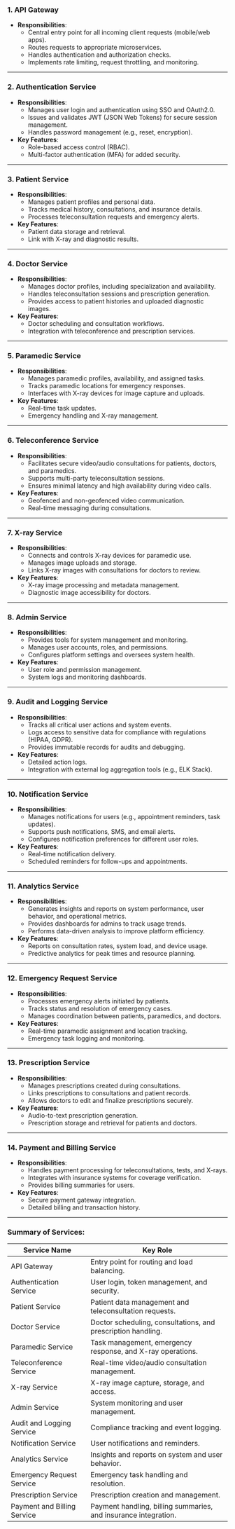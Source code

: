 
### **1. API Gateway**

- **Responsibilities**:
    - Central entry point for all incoming client requests (mobile/web apps).
    - Routes requests to appropriate microservices.
    - Handles authentication and authorization checks.
    - Implements rate limiting, request throttling, and monitoring.

---

### **2. Authentication Service**

- **Responsibilities**:
    - Manages user login and authentication using SSO and OAuth2.0.
    - Issues and validates JWT (JSON Web Tokens) for secure session management.
    - Handles password management (e.g., reset, encryption).
- **Key Features**:
    - Role-based access control (RBAC).
    - Multi-factor authentication (MFA) for added security.

---

### **3. Patient Service**

- **Responsibilities**:
    - Manages patient profiles and personal data.
    - Tracks medical history, consultations, and insurance details.
    - Processes teleconsultation requests and emergency alerts.
- **Key Features**:
    - Patient data storage and retrieval.
    - Link with X-ray and diagnostic results.

---

### **4. Doctor Service**

- **Responsibilities**:
    - Manages doctor profiles, including specialization and availability.
    - Handles teleconsultation sessions and prescription generation.
    - Provides access to patient histories and uploaded diagnostic images.
- **Key Features**:
    - Doctor scheduling and consultation workflows.
    - Integration with teleconference and prescription services.

---

### **5. Paramedic Service**

- **Responsibilities**:
    - Manages paramedic profiles, availability, and assigned tasks.
    - Tracks paramedic locations for emergency responses.
    - Interfaces with X-ray devices for image capture and uploads.
- **Key Features**:
    - Real-time task updates.
    - Emergency handling and X-ray management.

---

### **6. Teleconference Service**

- **Responsibilities**:
    - Facilitates secure video/audio consultations for patients, doctors, and paramedics.
    - Supports multi-party teleconsultation sessions.
    - Ensures minimal latency and high availability during video calls.
- **Key Features**:
    - Geofenced and non-geofenced video communication.
    - Real-time messaging during consultations.

---

### **7. X-ray Service**

- **Responsibilities**:
    - Connects and controls X-ray devices for paramedic use.
    - Manages image uploads and storage.
    - Links X-ray images with consultations for doctors to review.
- **Key Features**:
    - X-ray image processing and metadata management.
    - Diagnostic image accessibility for doctors.

---

### **8. Admin Service**

- **Responsibilities**:
    - Provides tools for system management and monitoring.
    - Manages user accounts, roles, and permissions.
    - Configures platform settings and oversees system health.
- **Key Features**:
    - User role and permission management.
    - System logs and monitoring dashboards.

---

### **9. Audit and Logging Service**

- **Responsibilities**:
    - Tracks all critical user actions and system events.
    - Logs access to sensitive data for compliance with regulations (HIPAA, GDPR).
    - Provides immutable records for audits and debugging.
- **Key Features**:
    - Detailed action logs.
    - Integration with external log aggregation tools (e.g., ELK Stack).

---

### **10. Notification Service**

- **Responsibilities**:
    - Manages notifications for users (e.g., appointment reminders, task updates).
    - Supports push notifications, SMS, and email alerts.
    - Configures notification preferences for different user roles.
- **Key Features**:
    - Real-time notification delivery.
    - Scheduled reminders for follow-ups and appointments.

---

### **11. Analytics Service**

- **Responsibilities**:
    - Generates insights and reports on system performance, user behavior, and operational metrics.
    - Provides dashboards for admins to track usage trends.
    - Performs data-driven analysis to improve platform efficiency.
- **Key Features**:
    - Reports on consultation rates, system load, and device usage.
    - Predictive analytics for peak times and resource planning.

---

### **12. Emergency Request Service**

- **Responsibilities**:
    - Processes emergency alerts initiated by patients.
    - Tracks status and resolution of emergency cases.
    - Manages coordination between patients, paramedics, and doctors.
- **Key Features**:
    - Real-time paramedic assignment and location tracking.
    - Emergency task logging and monitoring.

---

### **13. Prescription Service**

- **Responsibilities**:
    - Manages prescriptions created during consultations.
    - Links prescriptions to consultations and patient records.
    - Allows doctors to edit and finalize prescriptions securely.
- **Key Features**:
    - Audio-to-text prescription generation.
    - Prescription storage and retrieval for patients and doctors.

---

### **14. Payment and Billing Service**

- **Responsibilities**:
    - Handles payment processing for teleconsultations, tests, and X-rays.
    - Integrates with insurance systems for coverage verification.
    - Provides billing summaries for users.
- **Key Features**:
    - Secure payment gateway integration.
    - Detailed billing and transaction history.

---

### Summary of Services:

| **Service Name**            | **Key Role**                                                    |
| --------------------------- | --------------------------------------------------------------- |
| API Gateway                 | Entry point for routing and load balancing.                     |
| Authentication Service      | User login, token management, and security.                     |
| Patient Service             | Patient data management and teleconsultation requests.          |
| Doctor Service              | Doctor scheduling, consultations, and prescription handling.    |
| Paramedic Service           | Task management, emergency response, and X-ray operations.      |
| Teleconference Service      | Real-time video/audio consultation management.                  |
| X-ray Service               | X-ray image capture, storage, and access.                       |
| Admin Service               | System monitoring and user management.                          |
| Audit and Logging Service   | Compliance tracking and event logging.                          |
| Notification Service        | User notifications and reminders.                               |
| Analytics Service           | Insights and reports on system and user behavior.               |
| Emergency Request Service   | Emergency task handling and resolution.                         |
| Prescription Service        | Prescription creation and management.                           |
| Payment and Billing Service | Payment handling, billing summaries, and insurance integration. |